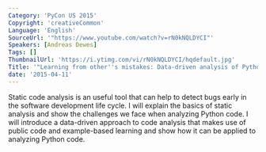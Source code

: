 ```yaml
---
Category: 'PyCon US 2015'
Copyright: 'creativeCommon'
Language: 'English'
SourceUrl: '"https://www.youtube.com/watch?v=rN0kNQLDYCI"'
Speakers: [Andreas Dewes]
Tags: []
ThumbnailUrl: 'https://i.ytimg.com/vi/rN0kNQLDYCI/hqdefault.jpg'
Title: '"Learning from other''s mistakes: Data-driven analysis of Python code"'
date: '2015-04-11'
---
```

Static code analysis is an useful tool that can help to detect bugs early in the software development life cycle. I will explain the basics of static analysis and show the challenges we face when analyzing Python code. I will introduce a data-driven approach to code analysis that makes use of public code and example-based learning and show how it can be applied to analyzing Python code.

